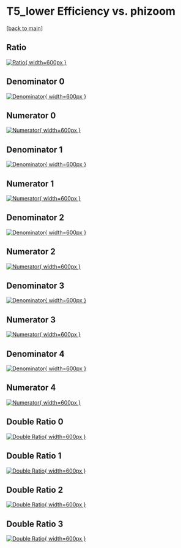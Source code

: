 # T5_lower Efficiency vs. phizoom

[[back to main](./)]



## Ratio

[![Ratio](../mtv/var/T5_lower_xtr_211_-1_eff_phizoom.png){ width=600px }](../mtv/var/T5_lower_xtr_211_-1_eff_phizoom.pdf)

## Denominator 0

[![Denominator](../mtv/den/T5_lower_xtr_211_-1_eff_phizoom_den0.png){ width=600px }](../mtv/den/T5_lower_xtr_211_-1_eff_phizoom_den0.pdf)

## Numerator 0

[![Numerator](../mtv/num/T5_lower_xtr_211_-1_eff_phizoom_num0.png){ width=600px }](../mtv/num/T5_lower_xtr_211_-1_eff_phizoom_num0.pdf)

## Denominator 1

[![Denominator](../mtv/den/T5_lower_xtr_211_-1_eff_phizoom_den1.png){ width=600px }](../mtv/den/T5_lower_xtr_211_-1_eff_phizoom_den1.pdf)

## Numerator 1

[![Numerator](../mtv/num/T5_lower_xtr_211_-1_eff_phizoom_num1.png){ width=600px }](../mtv/num/T5_lower_xtr_211_-1_eff_phizoom_num1.pdf)

## Denominator 2

[![Denominator](../mtv/den/T5_lower_xtr_211_-1_eff_phizoom_den2.png){ width=600px }](../mtv/den/T5_lower_xtr_211_-1_eff_phizoom_den2.pdf)

## Numerator 2

[![Numerator](../mtv/num/T5_lower_xtr_211_-1_eff_phizoom_num2.png){ width=600px }](../mtv/num/T5_lower_xtr_211_-1_eff_phizoom_num2.pdf)

## Denominator 3

[![Denominator](../mtv/den/T5_lower_xtr_211_-1_eff_phizoom_den3.png){ width=600px }](../mtv/den/T5_lower_xtr_211_-1_eff_phizoom_den3.pdf)

## Numerator 3

[![Numerator](../mtv/num/T5_lower_xtr_211_-1_eff_phizoom_num3.png){ width=600px }](../mtv/num/T5_lower_xtr_211_-1_eff_phizoom_num3.pdf)

## Denominator 4

[![Denominator](../mtv/den/T5_lower_xtr_211_-1_eff_phizoom_den4.png){ width=600px }](../mtv/den/T5_lower_xtr_211_-1_eff_phizoom_den4.pdf)

## Numerator 4

[![Numerator](../mtv/num/T5_lower_xtr_211_-1_eff_phizoom_num4.png){ width=600px }](../mtv/num/T5_lower_xtr_211_-1_eff_phizoom_num4.pdf)

## Double Ratio 0

[![Double Ratio](../mtv/ratio/T5_lower_xtr_211_-1_eff_phizoom_ratio0.png){ width=600px }](../mtv/ratio/T5_lower_xtr_211_-1_eff_phizoom_ratio0.pdf)

## Double Ratio 1

[![Double Ratio](../mtv/ratio/T5_lower_xtr_211_-1_eff_phizoom_ratio1.png){ width=600px }](../mtv/ratio/T5_lower_xtr_211_-1_eff_phizoom_ratio1.pdf)

## Double Ratio 2

[![Double Ratio](../mtv/ratio/T5_lower_xtr_211_-1_eff_phizoom_ratio2.png){ width=600px }](../mtv/ratio/T5_lower_xtr_211_-1_eff_phizoom_ratio2.pdf)

## Double Ratio 3

[![Double Ratio](../mtv/ratio/T5_lower_xtr_211_-1_eff_phizoom_ratio3.png){ width=600px }](../mtv/ratio/T5_lower_xtr_211_-1_eff_phizoom_ratio3.pdf)

